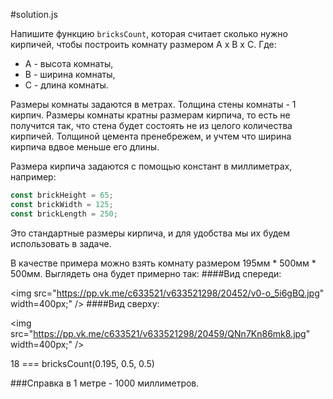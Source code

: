 #solution.js

Напишите функцию `bricksCount`, которая считает сколько нужно кирпичей, чтобы построить комнату размером A x B x C. 
Где: 
* A - высота комнаты,
* B - ширина комнаты,
* C - длина комнаты.
    
Размеры комнаты задаются в метрах. Толщина стены комнаты - 1 кирпич.
Размеры комнаты кратны размерам кирпича, то есть не получится так, что стена будет состоять не из целого количества кирпичей. Толщиной цемента пренебрежем, и учтем что ширина кирпича вдвое меньше его длины. 

Размера кирпича задаются с помощью констант в миллиметрах, например:
  ```javascript
  const brickHeight = 65;
  const brickWidth = 125;
  const brickLength = 250;
  ```

Это стандартные размеры кирпича, и для удобства мы их будем использовать в задаче.

В качестве примера можно взять комнату размером 195мм * 500мм * 500мм.
Выглядеть она будет примерно так:
####Вид спереди: 

<img src="https://pp.vk.me/c633521/v633521298/20452/v0-o_5i6gBQ.jpg" width=400px;" /> 
####Вид сверху: 

<img src="https://pp.vk.me/c633521/v633521298/20459/QNn7Kn86mk8.jpg" width=400px;" />

18 === bricksCount(0.195, 0.5, 0.5) 
  
###Справка 
в 1 метре - 1000 миллиметров.
